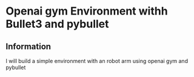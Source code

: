 # Openai gym Environment withh Bullet3 and pybullet

## Information

I will build a simple environment with an robot arm using openai gym and pybullet